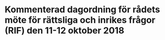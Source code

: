 # Kommenterad dagordning för rådets möte för rättsliga och inrikes frågor (RIF) den 11-12 oktober 2018


